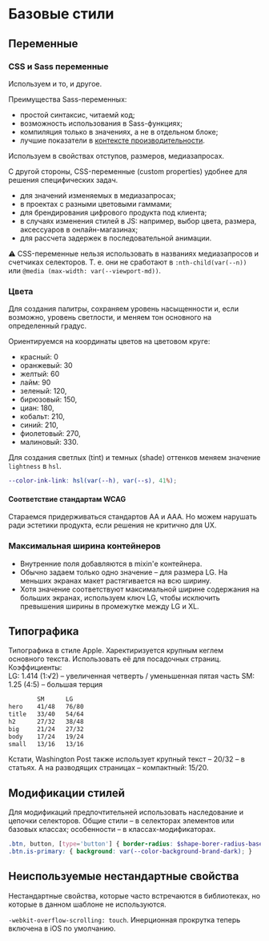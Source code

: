 # Базовые стили

## Переменные

### CSS и Sass переменные

Используем и то, и другое.

Преимущества Sass-переменных:

- простой синтаксис, читаемй код;
- возможность использования в Sass-функциях;
- компиляция только в значениях, а не в отдельном блоке;
- лучшие показатели в [контексте производительности](https://lisilinhart.info/posts/css-variables-performance/).

Используем в свойствах отступов, размеров, медиазапросах.

С другой стороны, CSS-переменные (custom properties) удобнее для решения специфических задач.

- для значений изменяемых в медиазапросах;
- в проектах с разными цветовыми гаммами;
- для брендирования цифрового продукта под клиента;
- в случаях изменения стилей в JS: например, выбор цвета, размера, аксессуаров в онлайн-магазинах;
- для рассчета задержек в последовательной анимации.

⚠️ CSS-переменные нельзя использовать в названиях медиазапросов и счетчиках селекторов. Т. е. они не сработают в `:nth-child(var(--n))` или `@media (max-width: var(--viewport-md))`.

### Цвета

Для создания палитры, сохраняем уровень насыщенности и, если возможно, уровень светлости, и меняем тон основного на определенный градус.

Ориентируемся на координаты цветов на цветовом круге:

- красный: 0
- оранжевый: 30
- желтый: 60
- лайм: 90
- зеленый: 120,
- бирюзовый: 150,
- циан: 180,
- кобальт: 210,
- синий: 210,
- фиолетовый: 270,
- малиновый: 330.

Для создания светлых (tint) и темных (shade) оттенков меняем значение `lightness` в `hsl`.

```scss
--color-ink-link: hsl(var(--h), var(--s), 41%);
```

#### Соответствие стандартам WCAG

Стараемся придерживаться стандартов AA и AAA. Но можем нарушать ради эстетики продукта, если решения не критично для UX.

### Максимальная ширина контейнеров

- Внутренние поля добавляются в mixin'е контейнера.
- Обычно задаем только одно значение – для размера LG. На меньших экранах макет растягивается на всю ширину.
- Хотя значение соответствуют максимальной ширине содержания на больших экранах, используем ключ LG, чтобы исключить превышения ширины в промежутке между LG и XL.

## Типографика

<!--
Apple-like typography scale. Use it for landing pages
LG: 1.414 (1:√2) – augmented fourth / diminished fifth
SM: 1.25 (4:5) – major third
-->

Типографика в стиле Apple. Харектиризуется крупным кеглем основного текста. Использовать её для посадочных страниц. Коэффициенты:\
LG: 1.414 (1:√2) – увеличенная четверть / уменьшенная пятая часть
SM: 1.25 (4:5) – большая терция

```txt
        SM      LG
hero    41/48   76/80
title   33/40   54/64
h2      27/32   38/48
big     21/24   27/32
body    17/24   19/24
small   13/16   13/16
```

Кстати, Washington Post также использует крупный текст – 20/32 – в статьях. А на разводящих страницах – компактный: 15/20.

## Модификации стилей

Для модификаций предпочтительней использовать наследование и цепочки селекторов. Общие стили – в селекторах элементов или базовых классах; особенности – в классах-модификаторах.

```scss
.btn, button, [type='button'] { border-radius: $shape-borer-radius-base; }
.btn.is-primary: { background: var(--color-background-brand-dark); }
```

## Неиспользуемые нестандартные свойства

Нестандартные свойства, которые часто встречаются в библиотеках, но которые в данном шаблоне не используются.

`-webkit-overflow-scrolling: touch`. Инерционная прокрутка теперь включена в iOS по умолчанию.
